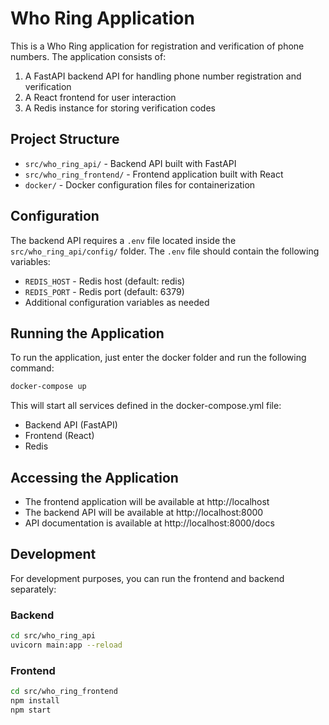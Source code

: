 # Who Ring Application

This is a Who Ring application for registration and verification of phone numbers. The application consists of:

1. A FastAPI backend API for handling phone number registration and verification
2. A React frontend for user interaction
3. A Redis instance for storing verification codes

## Project Structure

- `src/who_ring_api/` - Backend API built with FastAPI
- `src/who_ring_frontend/` - Frontend application built with React
- `docker/` - Docker configuration files for containerization

## Configuration

The backend API requires a `.env` file located inside the `src/who_ring_api/config/` folder.
The `.env` file should contain the following variables:
- `REDIS_HOST` - Redis host (default: redis)
- `REDIS_PORT` - Redis port (default: 6379)
- Additional configuration variables as needed

## Running the Application

To run the application, just enter the docker folder and run the following command:
```bash
docker-compose up
```

This will start all services defined in the docker-compose.yml file:
- Backend API (FastAPI)
- Frontend (React)
- Redis

## Accessing the Application

- The frontend application will be available at http://localhost
- The backend API will be available at http://localhost:8000
- API documentation is available at http://localhost:8000/docs

## Development

For development purposes, you can run the frontend and backend separately:

### Backend
```bash
cd src/who_ring_api
uvicorn main:app --reload
```

### Frontend
```bash
cd src/who_ring_frontend
npm install
npm start
```
